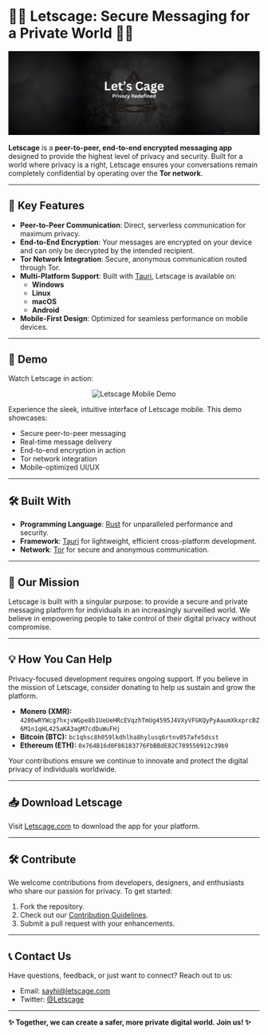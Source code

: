 # 🕵️‍♂️ Letscage: Secure Messaging for a Private World 🕵️‍♀️

![Letscage Logo](./letscage_logo.png) <!-- Replace with your custom banner or logo -->

**Letscage** is a **peer-to-peer, end-to-end encrypted messaging app** designed to provide the highest level of privacy and security. Built for a world where privacy is a right, Letscage ensures your conversations remain completely confidential by operating over the **Tor network**.

---

## 🌟 Key Features

- **Peer-to-Peer Communication**: Direct, serverless communication for maximum privacy.
- **End-to-End Encryption**: Your messages are encrypted on your device and can only be decrypted by the intended recipient.
- **Tor Network Integration**: Secure, anonymous communication routed through Tor.
- **Multi-Platform Support**: Built with [Tauri](https://tauri.app), Letscage is available on:
  - **Windows**
  - **Linux**
  - **macOS**
  - **Android**
- **Mobile-First Design**: Optimized for seamless performance on mobile devices.

---

## 🎥 Demo

Watch Letscage in action:

<div align="center">
  <img src="./letscage_mobile_demo_gif.gif" width="280" height="auto" alt="Letscage Mobile Demo">
</div>

Experience the sleek, intuitive interface of Letscage mobile. This demo showcases:
- Secure peer-to-peer messaging
- Real-time message delivery
- End-to-end encryption in action
- Tor network integration
- Mobile-optimized UI/UX

---


## 🛠 Built With

- **Programming Language**: [Rust](https://www.rust-lang.org/) for unparalleled performance and security.
- **Framework**: [Tauri](https://tauri.app) for lightweight, efficient cross-platform development.
- **Network**: [Tor](https://www.torproject.org/) for secure and anonymous communication.

---

## 🚀 Our Mission

Letscage is built with a singular purpose: to provide a secure and private messaging platform for individuals in an increasingly surveilled world. We believe in empowering people to take control of their digital privacy without compromise.

---

## 💡 How You Can Help

Privacy-focused development requires ongoing support. If you believe in the mission of Letscage, consider donating to help us sustain and grow the platform.

- **Monero (XMR):** `4286wRYWcg7hxjvWGpe8b1UeUeHRcEVqzhTmUg4595J4VXyVFGKQyPyAaumXkxprcBZ6M1n1qHL425aKA3agM7cdDuWuFHj`
- **Bitcoin (BTC):** `bc1qhsc8h059lkdhlha8hylusq6rtnv057afe5dsst`
- **Ethereum (ETH):** `0x764B16d0F86183776FbBBdE82C789550912c39b9`

Your contributions ensure we continue to innovate and protect the digital privacy of individuals worldwide.

---

## 📥 Download Letscage

Visit [Letscage.com](https://letscage.com) to download the app for your platform.

---

## 🛠 Contribute

We welcome contributions from developers, designers, and enthusiasts who share our passion for privacy. To get started:

1. Fork the repository.
2. Check out our [Contribution Guidelines](https://github.com/YourOrgName/Letscage/blob/main/CONTRIBUTING.md).
3. Submit a pull request with your enhancements.

---

## 📞 Contact Us

Have questions, feedback, or just want to connect? Reach out to us:

- Email: [sayhi@letscage.com](mailto:sayhi@letscage.com)
- Twitter: [@Letscage](https://twitter.com/letscage)

---

**✨ Together, we can create a safer, more private digital world. Join us! ✨**
